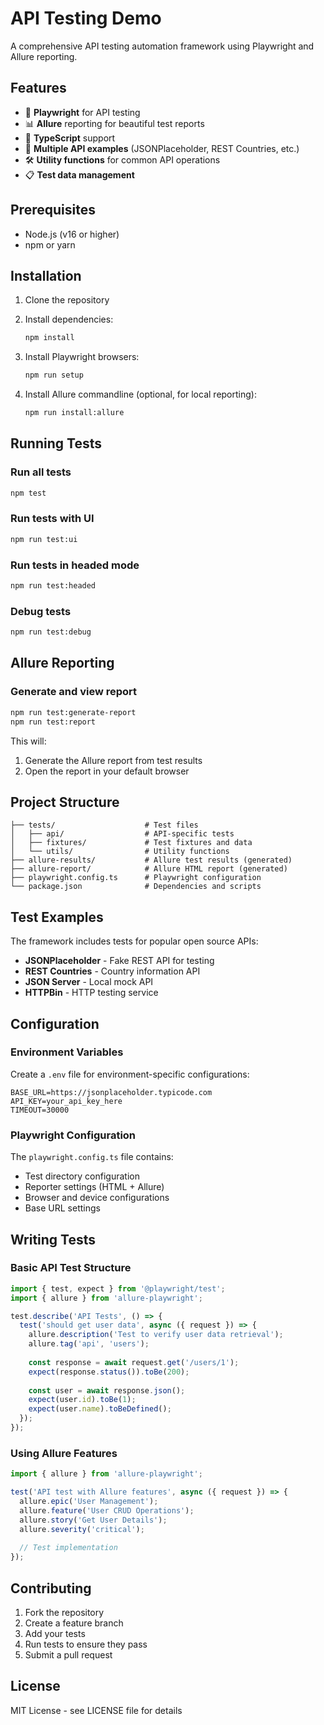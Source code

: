 # API Testing Demo

A comprehensive API testing automation framework using Playwright and Allure reporting.

## Features

- 🚀 **Playwright** for API testing
- 📊 **Allure** reporting for beautiful test reports
- 🔧 **TypeScript** support
- 📝 **Multiple API examples** (JSONPlaceholder, REST Countries, etc.)
- 🛠️ **Utility functions** for common API operations
- 📋 **Test data management**

## Prerequisites

- Node.js (v16 or higher)
- npm or yarn

## Installation

1. Clone the repository
2. Install dependencies:
   ```bash
   npm install
   ```

3. Install Playwright browsers:
   ```bash
   npm run setup
   ```

4. Install Allure commandline (optional, for local reporting):
   ```bash
   npm run install:allure
   ```

## Running Tests

### Run all tests
```bash
npm test
```

### Run tests with UI
```bash
npm run test:ui
```

### Run tests in headed mode
```bash
npm run test:headed
```

### Debug tests
```bash
npm run test:debug
```

## Allure Reporting

### Generate and view report
```bash
npm run test:generate-report
npm run test:report
```

This will:
1. Generate the Allure report from test results
2. Open the report in your default browser

## Project Structure

```
├── tests/                    # Test files
│   ├── api/                  # API-specific tests
│   ├── fixtures/             # Test fixtures and data
│   └── utils/                # Utility functions
├── allure-results/           # Allure test results (generated)
├── allure-report/            # Allure HTML report (generated)
├── playwright.config.ts      # Playwright configuration
└── package.json              # Dependencies and scripts
```

## Test Examples

The framework includes tests for popular open source APIs:

- **JSONPlaceholder** - Fake REST API for testing
- **REST Countries** - Country information API
- **JSON Server** - Local mock API
- **HTTPBin** - HTTP testing service

## Configuration

### Environment Variables

Create a `.env` file for environment-specific configurations:

```env
BASE_URL=https://jsonplaceholder.typicode.com
API_KEY=your_api_key_here
TIMEOUT=30000
```

### Playwright Configuration

The `playwright.config.ts` file contains:
- Test directory configuration
- Reporter settings (HTML + Allure)
- Browser and device configurations
- Base URL settings

## Writing Tests

### Basic API Test Structure

```typescript
import { test, expect } from '@playwright/test';
import { allure } from 'allure-playwright';

test.describe('API Tests', () => {
  test('should get user data', async ({ request }) => {
    allure.description('Test to verify user data retrieval');
    allure.tag('api', 'users');
    
    const response = await request.get('/users/1');
    expect(response.status()).toBe(200);
    
    const user = await response.json();
    expect(user.id).toBe(1);
    expect(user.name).toBeDefined();
  });
});
```

### Using Allure Features

```typescript
import { allure } from 'allure-playwright';

test('API test with Allure features', async ({ request }) => {
  allure.epic('User Management');
  allure.feature('User CRUD Operations');
  allure.story('Get User Details');
  allure.severity('critical');
  
  // Test implementation
});
```

## Contributing

1. Fork the repository
2. Create a feature branch
3. Add your tests
4. Run tests to ensure they pass
5. Submit a pull request

## License

MIT License - see LICENSE file for details
